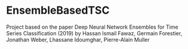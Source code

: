 # EnsembleBasedTSC
Project based on the paper Deep Neural Network Ensembles for Time Series Classification (2019) by Hassan Ismail Fawaz, Germain Forestier, Jonathan Weber, Lhassane Idoumghar, Pierre-Alain Muller
